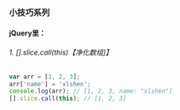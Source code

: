 ### 小技巧系列
#### jQuery里：
###### 1. [].slice.call(this)【净化数组]】
```javascript
var arr = [1, 2, 3];
arr['name'] = 'xlshen';
console.log(arr); // [1, 2, 3, name: "xlshen"]
[].slice.call(this); // [1, 2, 3]
```
